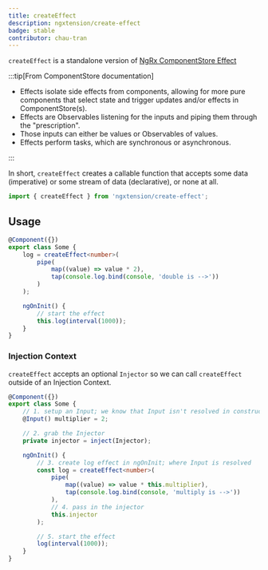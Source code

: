 ```yaml
---
title: createEffect
description: ngxtension/create-effect
badge: stable
contributor: chau-tran
---
```


`createEffect` is a standalone version of [NgRx ComponentStore Effect](https://ngrx.io/guide/component-store/effect)

:::tip[From ComponentStore documentation]

- Effects isolate side effects from components, allowing for more pure components that select state and trigger updates and/or effects in ComponentStore(s).
- Effects are Observables listening for the inputs and piping them through the "prescription".
- Those inputs can either be values or Observables of values.
- Effects perform tasks, which are synchronous or asynchronous.

:::

In short, `createEffect` creates a callable function that accepts some data (imperative) or some stream of data (declarative), or none at all.

```ts
import { createEffect } from 'ngxtension/create-effect';
```

## Usage

```ts
@Component({})
export class Some {
	log = createEffect<number>(
		pipe(
			map((value) => value * 2),
			tap(console.log.bind(console, 'double is -->'))
		)
	);

	ngOnInit() {
		// start the effect
		this.log(interval(1000));
	}
}
```

### Injection Context

`createEffect` accepts an optional `Injector` so we can call `createEffect` outside of an Injection Context.

```ts
@Component({})
export class Some {
	// 1. setup an Input; we know that Input isn't resolved in constructor
	@Input() multiplier = 2;

	// 2. grab the Injector
	private injector = inject(Injector);

	ngOnInit() {
		// 3. create log effect in ngOnInit; where Input is resolved
		const log = createEffect<number>(
			pipe(
				map((value) => value * this.multiplier),
				tap(console.log.bind(console, 'multiply is -->'))
			),
			// 4. pass in the injector
			this.injector
		);

		// 5. start the effect
		log(interval(1000));
	}
}
```
